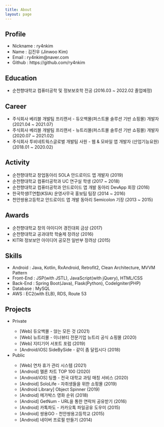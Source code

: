 ```yaml
---
title: About
layout: page
---
```


<h2>Profile</h2>
<ul>
  <li>Nickname : ry4nkim</li>
  <li>Name : 김진우 (Jinwoo Kim)</li>
  <li>Email : ry4nkim@naver.com</li>
  <li>Github : <a href="https://github.com/ry4nkim" style="text-decoration: none;" onmouseover="this.style.textDecoration='underline';" onmouseout="this.style.textDecoration='none';">https://github.com/ry4nkim</a></li>
</ul>

<h2>Education</h2>
<ul>
  <li>순천향대학교 컴퓨터공학 및 정보보호학 전공 (2016.03 ~ 2022.02 졸업예정)</li>
</ul>

<h2>Career</h2>
<ul>
  <li>주식회사 베리블 개발팀 프리랜서 - 듀오백몰(퍼스트몰 솔루션 기반 쇼핑몰) 개발자<br/>(2021.04 ~ 2021.07)</li>
  <li>주식회사 베리블 개발팀 프리랜서 - 뉴트리몰(퍼스트몰 솔루션 기반 쇼핑몰) 개발자<br/>(2020.07 ~ 2021.02)</li>
  <li>주식회사 투비네트웍스글로벌 개발팀 사원 - 웹 & 모바일 앱 개발자 (산업기능요원)<br/>(2018.01 ~ 2020.02)</li>
</ul>

<h2>Activity</h2>
<ul>
  <li>순천향대학교 창업동아리 SOLA 안드로이드 앱 개발자 (2019)</li>
  <li>순천향대학교 컴퓨터공학과 UC 연구실 학생 (2017 ~ 2018)</li>
  <li>순천향대학교 컴퓨터공학과 안드로이드 앱 개발 동아리 DevApp 회장 (2016)</li>
  <li>한국학생IT연합(KSIA) 운영사무국 홍보팀 팀장 (2014 ~ 2016)</li>
  <li>천안쌍용고등학교 안드로이드 앱 개발 동아리 Semicolon 기장 (2013 ~ 2015)</li>
</ul>

<h2>Awards</h2>
<ul>
  <li>순천향대학교 창의 아이디어 경진대회 금상 (2017)</li>
  <li>순천향대학교 공과대학 학술제 장려상 (2016)</li>
  <li>KITRI 정보보안 아이디어 공모전 일반부 장려상 (2015)</li>
</ul>

<h2>Skills</h2>
<ul class="skill-list">
  <li>Android : Java, Kotlin, RxAndroid, Retrofit2, Clean Architecture, MVVM Pattern</li>
  <li>Front-End : JSP(with JSTL), JavaScript(with jQuery), HTML/CSS</li>
  <li>Back-End : Spring Boot(Java), Flask(Python), CodeIgniter(PHP)</li>
  <li>Database : MySQL</li>
  <li>AWS : EC2(with ELB), RDS, Route 53</li>
</ul>

<h2>Projects</h2>
<ul>
  <li>Private</li>
  <ul>
    <li>
      <a href="https://www.duoback.co.kr" style="text-decoration: none;" onmouseover="this.style.textDecoration='underline';" onmouseout="this.style.textDecoration='none';">[Web] 듀오백몰 - 앉는 모든 것 (2021)</a>
    </li>
    <li>
      <a href="https://www.newtreemall.co.kr" style="text-decoration: none;" onmouseover="this.style.textDecoration='underline';" onmouseout="this.style.textDecoration='none';">[Web] 뉴트리몰 - 이너뷰티 전문기업 뉴트리 공식 쇼핑몰 (2020)</a>
    </li>
    <li>
      <a href="https://support.gtgear.co.kr" style="text-decoration: none;" onmouseover="this.style.textDecoration='underline';" onmouseout="this.style.textDecoration='none';">[Web] 지티기어 서포트 포럼 (2019)</a>
    </li>
    <li>
      <a href="https://play.google.com/store/apps/details?id=com.tbnws.sidebyside" style="text-decoration: none;" onmouseover="this.style.textDecoration='underline';" onmouseout="this.style.textDecoration='none';">[Android/iOS] SideBySide - 같이 좀 달립시다 (2018)</a>
    </li>
    <!--<li>
      <a href="https://itunes.apple.com/kr/app/id1398166366" style="text-decoration: none;" onmouseover="this.style.textDecoration='underline';" onmouseout="this.style.textDecoration='none';">[iOS] SideBySide - 같이 좀 달립시다 (2018)</a>
    </li>-->
  </ul>

  <li>Public</li>
  <ul>
    <!--<li>
      <a href="https://github.com/ry4nkim/ObjectSpinner" style="text-decoration: none;" onmouseover="this.style.textDecoration='underline';" onmouseout="this.style.textDecoration='none';">[Android Library] Object Spinner</a>
    </li>
    <li>
      <a href="https://github.com/ry4nkim/android-movie-rank" style="text-decoration: none;" onmouseover="this.style.textDecoration='underline';" onmouseout="this.style.textDecoration='none';">[Android] Movie Rank</a>
    </li>-->
    <!--<li>[Web] 네이버 데이터랩 API를 활용한 검색 키워드 분석 시스템 (itemscout.io 클론코딩) (2021)</li>-->
    <!--<li>[Web] SCH 온라인 서점 쇼핑몰 (2021)</li>-->
    <li>[Web] 연차 휴가 관리 시스템 (2021)</li>
    <li>[Android] 멜론 차트 TOP 100 (2020)</li>
    <li>[Android/iOS] 팅플 - 전국 대학교 과팅 매칭 서비스 (2020)</li>
    <li>[Android] SoloLife - 자취생들을 위한 쇼핑몰 (2019)</li>
    <li>[Android Library] Object Spinner (2019)</li>
    <li>[Android] 메가박스 영화 순위 (2018)</li>
    <li>[Android] GetNum - URL을 통한 연락처 공유받기 (2016)</li>
    <li>[Android] 카톡파도 - 카카오톡 파일공유 도우미 (2015)</li>
    <li>[Android] 쌍용GO - 천안쌍용고등학교 (2015)</li>
    <li>[Android] 네이버 프로필 만들기 (2014)</li>
  </ul>
</ul>
